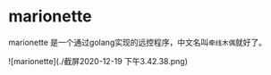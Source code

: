 # marionette
marionette 是一个通过golang实现的远控程序，中文名叫`牵线木偶`就好了。


![marionette](./截屏2020-12-19 下午3.42.38.png)
